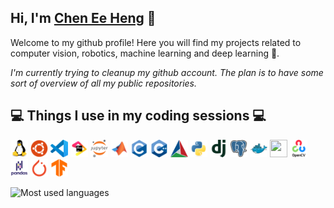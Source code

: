 ## Hi, I'm [Chen Ee Heng](https://cheneeheng.github.io) 👋

Welcome to my github profile! Here you will find my projects related to computer vision, robotics, machine learning and deep learning 🤖.  

*I'm currently trying to cleanup my github account. The plan is to have some sort of overview of all my public repositories.*

## 💻 Things I use in my coding sessions 💻

<p align="left">
  <img src="https://raw.githubusercontent.com/devicons/devicon/master/icons/linux/linux-original.svg" alt="" width="28" height="28" />
  <img src="https://raw.githubusercontent.com/devicons/devicon/master/icons/ubuntu/ubuntu-plain.svg" alt="" width="28" height="28" />
  <img src="https://raw.githubusercontent.com/devicons/devicon/master/icons/vscode/vscode-original.svg" alt="vscode" width="28" height="28" />
  <img src="https://raw.githubusercontent.com/devicons/devicon/master/icons/jetbrains/jetbrains-original.svg" alt="" width="28" height="28" />
  <img src="https://raw.githubusercontent.com/devicons/devicon/master/icons/jupyter/jupyter-original-wordmark.svg" alt="" width="28" height="28" />
  <img src="https://raw.githubusercontent.com/devicons/devicon/master/icons/matlab/matlab-original.svg" alt="" width="28" height="28" />
  <img src="https://raw.githubusercontent.com/devicons/devicon/master/icons/c/c-original.svg" alt="" width="28" height="28" />
  <img src="https://raw.githubusercontent.com/devicons/devicon/master/icons/cplusplus/cplusplus-original.svg" alt="" width="28" height="28" />
  <img src="https://raw.githubusercontent.com/devicons/devicon/master/icons/cmake/cmake-original.svg" alt="" width="28" height="28" />
  <img src="https://raw.githubusercontent.com/devicons/devicon/master/icons/python/python-original.svg" alt="" width="28" height="28" />
  <img src="https://raw.githubusercontent.com/devicons/devicon/master/icons/django/django-plain.svg" alt="" width="28" height="28" />
  <img src="https://raw.githubusercontent.com/devicons/devicon/master/icons/postgresql/postgresql-original.svg" alt="" width="28" height="28" />
  <img src="https://raw.githubusercontent.com/devicons/devicon/master/icons/docker/docker-original.svg" alt="" width="28" height="28" />
  <img src="https://www.vectorlogo.zone/logos/kubernetes/kubernetes-icon.svg" alt="" width="28" height="28" />
  <img src="https://raw.githubusercontent.com/devicons/devicon/master/icons/opencv/opencv-original-wordmark.svg" alt="" width="28" height="28" />
  <img src="https://raw.githubusercontent.com/devicons/devicon/master/icons/pandas/pandas-original-wordmark.svg" alt="" width="28" height="28" />
  <img src="https://raw.githubusercontent.com/devicons/devicon/master/icons/pytorch/pytorch-original.svg" alt="" width="28" height="28" />
  <img src="https://raw.githubusercontent.com/devicons/devicon/master/icons/tensorflow/tensorflow-original.svg" alt="" width="28" height="28" />
</p>

![Most used languages](https://github-readme-stats.vercel.app/api/top-langs/?username=cheneeheng&layout=compact)
